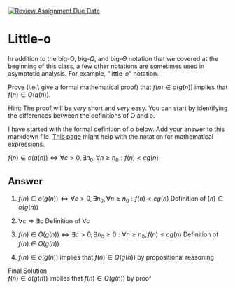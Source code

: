 [![Review Assignment Due Date](https://classroom.github.com/assets/deadline-readme-button-24ddc0f5d75046c5622901739e7c5dd533143b0c8e959d652212380cedb1ea36.svg)](https://classroom.github.com/a/wM4-KOzy)
# Little-o

In addition to the big-O, big-$\Omega$, and big-$\Theta$ notation that
we covered at the beginning of this class, a few other notations are sometimes
used in asymptotic analysis.  For example, "little-$o$" notation.

Prove (i.e.\ give a formal mathematical proof) that $f(n)\in o(g(n))$ implies
that $f(n)\in O(g(n))$.

Hint: The proof will be *very* short and *very* easy. You can start by
identifying the differences between the definitions of O and o.

I have started with the formal definition of $o$ below. Add your answer to this
markdown file. [This
page](https://docs.github.com/en/get-started/writing-on-github/working-with-advanced-formatting/writing-mathematical-expressions)
might help with the notation for mathematical expressions.

$f(n)\in o(g(n)) \iff \forall c>0, \exists n_0, \forall n\ge n_0: f(n) < c g(n)$

## Answer
1. $f(n)\in o(g(n)) \iff \forall c>0, \exists n_0, \forall n\ge n_0: f(n) < cg(n)$ Definition of $(n)\in o(g(n))$

2. $\forall c \Rightarrow \exists c$ Definition of $\forall c$

3. $f(n) \in O(g(n)) \iff \exists c > 0, \exists n_0 \ge 0: \forall n \ge n_0, f(n) \le cg(n)$ Definition of $f(n)\in O(g(n))$

4. $f(n) \in o(g(n))$ implies that $f(n) \in O(g(n))$ by propositional reasoning

Final Solution       
$f(n)\in o(g(n))$ implies that $f(n)\in O(g(n))$ by proof
